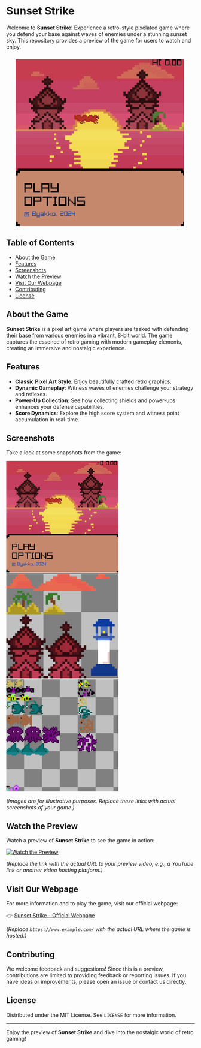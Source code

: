 # Sunset Strike

Welcome to **Sunset Strike**! Experience a retro-style pixelated game where you defend your base against waves of enemies under a stunning sunset sky. This repository provides a preview of the game for users to watch and enjoy.

<div style=" margin: 25px;">
  <img src="https://raw.githubusercontent.com/byakko9991/Sunset_Strike/main/Home_Screen.png" width="450"  />
</div>
 
## Table of Contents

- [About the Game](#about-the-game)
- [Features](#features)
- [Screenshots](#screenshots)
- [Watch the Preview](#watch-the-preview)
- [Visit Our Webpage](#visit-our-webpage)
- [Contributing](#contributing)
- [License](#license)

## About the Game

**Sunset Strike** is a pixel art game where players are tasked with defending their base from various enemies in a vibrant, 8-bit world. The game captures the essence of retro gaming with modern gameplay elements, creating an immersive and nostalgic experience.

## Features

- **Classic Pixel Art Style**: Enjoy beautifully crafted retro graphics.
- **Dynamic Gameplay**: Witness waves of enemies challenge your strategy and reflexes.
- **Power-Up Collection**: See how collecting shields and power-ups enhances your defense capabilities.
- **Score Dynamics**: Explore the high score system and witness point accumulation in real-time.

## Screenshots

Take a look at some snapshots from the game:
<div >
<img src="https://raw.githubusercontent.com/byakko9991/Sunset_Strike/main/Home_Screen.png" width="300" />
  </div>
  <div>
    <img src="https://raw.githubusercontent.com/byakko9991/Sunset_Strike/main/resources/MapTiles.png" width="300" />
<img src="https://raw.githubusercontent.com/byakko9991/Sunset_Strike/main/resources/MobTiles.png" width="300" />
  </div>




*(Images are for illustrative purposes. Replace these links with actual screenshots of your game.)*

## Watch the Preview

Watch a preview of **Sunset Strike** to see the game in action:

[![Watch the Preview](https://via.placeholder.com/600x400?text=Watch+the+Preview)](https://www.youtube.com/)

*(Replace the link with the actual URL to your preview video, e.g., a YouTube link or another video hosting platform.)*

## Visit Our Webpage

For more information and to play the game, visit our official webpage:

👉 [Sunset Strike - Official Webpage](https://www.example.com/)

*(Replace `https://www.example.com/` with the actual URL where the game is hosted.)*

## Contributing

We welcome feedback and suggestions! Since this is a preview, contributions are limited to providing feedback or reporting issues. If you have ideas or improvements, please open an issue or contact us directly.

## License

Distributed under the MIT License. See `LICENSE` for more information.

---

Enjoy the preview of **Sunset Strike** and dive into the nostalgic world of retro gaming!
